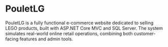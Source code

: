 # PouletLG
PouletLG is a fully functional e-commerce website dedicated to selling LEGO products, built with ASP.NET Core MVC and SQL Server. The system simulates real-world online retail operations, combining both customer-facing features and admin tools.
